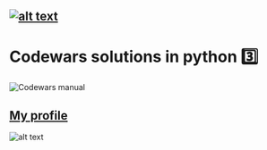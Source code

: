 [![alt text](https://img.shields.io/badge/python-3.6-red)](https://python.org)
---
# Codewars solutions in python :three:

![Codewars manual](https://i.ibb.co/XDcYkZ5/codewars-manual.jpg)

 ## [My profile](https://www.codewars.com/users/deedy-ru) 
 ![alt text](https://www.codewars.com/users/deedy-ru/badges/large)
